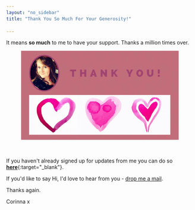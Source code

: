 ```yaml
---
layout: "no_sidebar"
title: "Thank You So Much For Your Generosity!"
  
---
```

 <div class="separator-2"></div>
 
It means **so much** to me to have your support. Thanks a million times over.

<figure>
    <img src='/i/2018/thank-you.png' alt='Thank You for donation image'>
</figure>
<br>

If you haven't already signed up for updates from me you can do so [**here**](/signup/signup_page.html){:target="_blank"}. 

If you'd like to say Hi, I'd love to hear from you - [drop me a mail](mailto:hello@inspiringlifedesign.com).

Thanks again.

Corinna x



